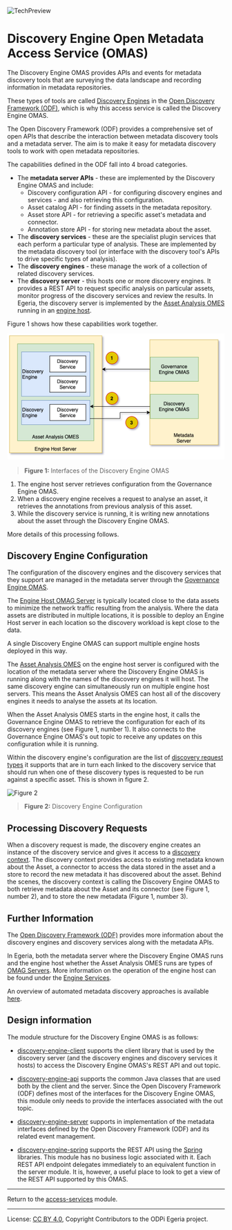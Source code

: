 <!-- SPDX-License-Identifier: CC-BY-4.0 -->
<!-- Copyright Contributors to the ODPi Egeria project. -->

![TechPreview](../../../open-metadata-publication/website/images/egeria-content-status-tech-preview.png#pagewidth)

# Discovery Engine Open Metadata Access Service (OMAS)

The Discovery Engine OMAS provides APIs and events for metadata discovery tools
that are surveying the data landscape and recording information in
metadata repositories.

These types of tools are called
[Discovery Engines](../../frameworks/open-discovery-framework/docs/discovery-engine.md)
in the [Open Discovery Framework (ODF)](../../frameworks/open-discovery-framework),
which is why this access service is called the Discovery Engine OMAS.

The Open Discovery Framework (ODF) provides a comprehensive set of
open APIs that describe the interaction between metadata discovery tools
and a metadata server.  The aim is to make it easy for
metadata discovery tools to work with open metadata
repositories.

The capabilities defined in the ODF fall into 4 broad
categories.

* The **metadata server APIs** - these are implemented by the Discovery Engine OMAS and include:
  * Discovery configuration API - for configuring discovery engines and services - and
    also retrieving this configuration.
  * Asset catalog API - for finding assets in the metadata repository.
  * Asset store API - for retrieving a specific asset's metadata and connector.
  * Annotation store API - for storing new metadata about the asset.
* The **discovery services** - these are the specialist plugin services that each perform a particular type of analysis.
  These are implemented by the metadata discovery tool (or interface with the discovery tool's APIs to drive specific types of analysis).
* The **discovery engines** - these manage the work of a collection of related discovery services.
* The **discovery server** - this hosts one or more discovery engines.  It provides a REST API
  to request specific analysis on particular assets, monitor progress of the
  discovery services and review the results.  In Egeria, the discovery server
  is implemented by the [Asset Analysis OMES](../../engine-services/asset-analysis)
  running in an [engine host](../../admin-services/docs/concepts/engine-host.md).

Figure 1 shows how these capabilities work together.

![Figure 1](docs/open-discovery-operation.png)
> **Figure 1:** Interfaces of the Discovery Engine OMAS

1. The engine host server retrieves configuration from the Governance Engine OMAS.
2. When a discovery engine receives a request to analyse an asset, it
   retrieves the annotations from previous analysis of this asset.
3. While the discovery service is running, it is writing new annotations about
   the asset through the Discovery Engine OMAS.   

More details of this processing follows.

## Discovery Engine Configuration 

The configuration of the discovery engines and the discovery services
that they support are managed in the metadata server through
the [Governance Engine OMAS](../governance-engine).

The [Engine Host OMAG Server](../../admin-services/docs/concepts/engine-host.md) is typically
located close to the data assets to minimize the network traffic
resulting from the analysis.  Where the data assets are
distributed in multiple locations, it is possible to
deploy an Engine Host server in each location so the
discovery workload is kept close to the data.

A single Discovery Engine OMAS can support multiple
engine hosts deployed in this way.

The [Asset Analysis OMES](../../engine-services/asset-analysis) on the engine host server is configured
with the location of the metadata server where the Discovery Engine OMAS
is running along with the names of the discovery engines it will host.
The same discovery engine can simultaneously run on multiple
engine host servers.  This means the Asset Analysis OMES
can host all of the discovery engines it needs to analyse
the assets at its location.

When the Asset Analysis OMES starts in the engine host, it calls the Governance
Engine OMAS to retrieve the configuration for each of its
discovery engines (see Figure 1, number 1).
It also connects to the Governance Engine
OMAS's out topic to receive any updates on this configuration
while it is running.

Within the discovery engine's configuration are the list of 
[discovery request types](../../frameworks/open-discovery-framework/docs/discovery-request-type.md) it supports that are in turn each linked to the
discovery service that should run when one of these discovery
types is requested to be run against a specific asset.
This is shown in figure 2.

![Figure 2](docs/discovery-engine-configuration.png)
> **Figure 2:** Discovery Engine Configuration

## Processing Discovery Requests

When a discovery request is made, the discovery engine creates an instance
of the discovery service and gives it access to a
[discovery context](../../frameworks/open-discovery-framework/docs/discovery-context.md).
The discovery context provides access to existing metadata known about the Asset, a connector
to access the data stored in the asset and a store to
record the new metadata it has discovered about the asset.
Behind the scenes, the discovery context is calling
the Discovery Engine OMAS to both retrieve metadata
about the Asset and its connector (see Figure 1, number 2),
and to store the new metadata (Figure 1, number 3).

## Further Information

The [Open Discovery Framework (ODF)](../../frameworks/open-discovery-framework)
provides more information about the discovery engines and
discovery services along with the metadata APIs.

In Egeria, both the metadata server where the Discovery Engine OMAS runs
and the engine host whether the Asset Analysis OMES runs are types of [OMAG Servers](../../../open-metadata-publication/website/omag-server/omag-server.md).
More information on the operation of the engine host
can be found under the [Engine Services](../../engine-services).

An overview of automated metadata discovery approaches is available
[here](../../../open-metadata-publication/website/metadata-discovery).


## Design information

The module structure for the Discovery Engine OMAS is as follows:

* [discovery-engine-client](discovery-engine-client) supports the client library that is used by
the discovery server (and the discovery engines and discovery services it hosts) to
access the Discovery Engine OMAS's REST API and out topic.

* [discovery-engine-api](discovery-engine-api) supports the common Java classes that are used both by the client and the server.
Since the Open Discovery Framework (ODF) defines most of the
interfaces for the Discovery Engine OMAS, this module only needs to provide the
interfaces associated with the out topic.

* [discovery-engine-server](discovery-engine-server) supports in implementation of the metadata interfaces
defined by the Open Discovery Framework (ODF) and its related event management.

* [discovery-engine-spring](discovery-engine-spring) supports the REST API using the [Spring](../../../developer-resources/Spring.md) libraries.
This module has no business logic associated with it.
Each REST API endpoint delegates immediately to an
equivalent function in the server module.
It is, however, a useful place to look to get a view of the
REST API supported by this OMAS.


----
Return to the [access-services](..) module.

----
License: [CC BY 4.0](https://creativecommons.org/licenses/by/4.0/),
Copyright Contributors to the ODPi Egeria project.

